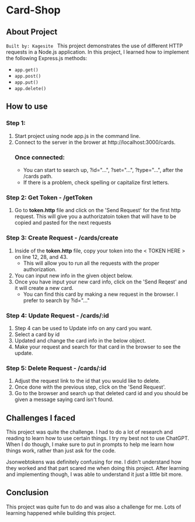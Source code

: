# Card-Shop

## About Project
`Built by: Kagesite `
This project demonstrates the use of different HTTP requests in a Node.js application. In this project, I learned how to implement the following Express.js methods:
- `app.get()`
- `app.post()`
- `app.put()`
- `app.delete()`

## How to use
### Step 1:
1. Start project using node app.js in the command line.
2. Connect to the server in the brower at http://localhost:3000/cards.
    ### Once connected:
    - You can start to search up, ?id="...", ?set="...", ?type="...", after the /cards path.
    - If there is a problem, check spelling or capitalize first letters.

### Step 2: Get Token - /getToken
1. Go to **token.http** file and click on the 'Send Request' for the first http request. This will give you a authorizatoin token that will have to be copied and pasted for the next requests

### Step 3: Create Request - /cards/create
1. Inside of the **token.http** file, copy your token into the < TOKEN HERE > on line 12, 28, and 43.
    - This will allow you to run all the requests with the proper authorization.
2. You can input new info in the given object below.
3. Once you have input your new card info, click on the 'Send Reqest' and it will create a new card.
    - You can find this card by making a new request in the browser. I prefer to search by ?id="..."

### Step 4: Update Request - /cards/:id
1. Step 4 can be used to Update info on any card you want.
2. Select a card by id
3. Updated and change the card info in the below object.
4. Make your request and search for that card in the browser to see the update.

### Step 5: Delete Request - /cards/:id
1. Adjust the request link to the id that you would like to delete.
2. Once done with the previous step, click on the 'Send Request'.
3. Go to the browser and search up that deleted card id and you should be given a message saying card isn't found.


## Challenges I faced
This project was quite the challenge. I had to do a lot of research and reading to learn how to use certain things. I try my best not to use ChatGPT. When I do though, I make sure to put in prompts to help me learn how things work, rather than just ask for the code.

Jsonwebtokens was definitely confusing for me. I didn't understand how they worked and that part scared me when doing this project. After learning and implementing though, I was able to understand it just a little bit more. 

## Conclusion
This project was quite fun to do and was also a challenge for me. Lots of learning happened while building this project. 